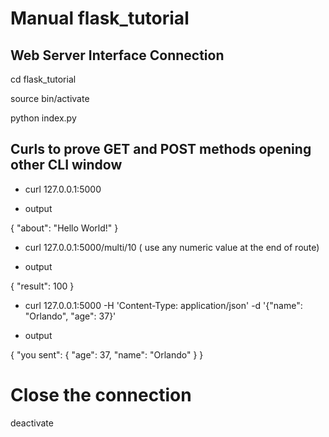 # Manual flask_tutorial

## Web Server Interface Connection

cd flask_tutorial

source bin/activate

python index.py

## Curls to prove GET and POST methods opening other CLI window

- curl 127.0.0.1:5000

- output

{
  "about": "Hello World!"
}


- curl 127.0.0.1:5000/multi/10 ( use any numeric value at the end of route)

- output

{
  "result": 100
}


- curl 127.0.0.1:5000 -H 'Content-Type: application/json' -d '{"name": "Orlando", "age": 37}'

- output

{
  "you sent": {
    "age": 37,
    "name": "Orlando"
  }
}

# Close the connection

deactivate
